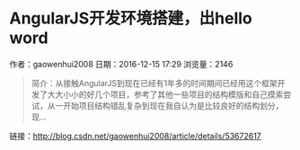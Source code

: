 # AngularJS开发环境搭建，出hello word
作者：gaowenhui2008
日期：2016-12-15 17:29
浏览量：2146
> 简介：从接触AngularJS到现在已经有1年多的时间期间已经用这个框架开发了大大小小的好几个项目，参考了其他一些项目的结构模版和自己摸索尝试，从一开始项目结构错乱复杂到现在我自认为是比较良好的结构划分，现...

 链接：http://blog.csdn.net/gaowenhui2008/article/details/53672617
